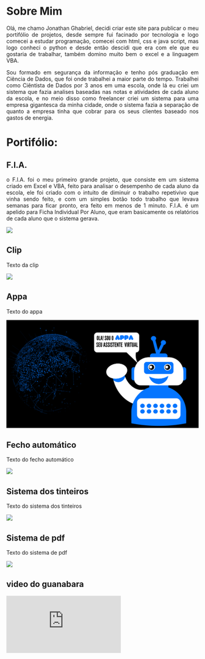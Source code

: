 <h1> Sobre Mim </h1>

<div style='text-align:justify'>
<p>  
Olá, me chamo Jonathan Ghabriel, decidi criar este site para publicar o meu portifólio de projetos, desde sempre fui facinado por tecnologia e logo comecei a estudar programação, comecei com html, css e java script, mas logo conheci o python e desde então descidi que era com ele que eu gostaria de trabalhar, também domino muito bem o excel e a linguagem VBA. 
</p>
  
<p>
Sou formado em segurança da informação e tenho pós graduação em Ciência de Dados, que foi onde trabalhei a maior parte do tempo. Trabalhei como Ciêntista de Dados por 3 anos em uma escola, onde lá eu criei um sistema que fazia analises baseadas nas notas e atividades de cada aluno da escola, e no meio disso como freelancer criei um sistema para uma empresa gigantesca da minha cidade, onde o sistema fazia a separação de quanto a empresa tinha que cobrar para os seus clientes baseado nos gastos de energia.
</p>
</div>

<h1>Portifólio:</h1>

## F.I.A.
<div style='text-align:justify'>
<p>
o F.I.A. foi o meu primeiro grande projeto, que consiste em um sistema criado em Excel e VBA, feito para analisar o desempenho de cada aluno da escola, ele foi criado com o intuito de diminuir o trabalho repetivivo que vinha sendo feito, e com um simples botão todo trabalho que levava semanas para ficar pronto, era feito em menos de 1 minuto. F.I.A. é um apelido para Ficha Individual Por Aluno, que eram basicamente os relatórios de cada aluno que o sistema gerava.
</p>
</div>

<p>
<img src="https://i.pinimg.com/736x/bb/f7/55/bbf755a2e8c244c36741c7b2578f80ad.jpg"> 
</p>
  
## Clip

<div style='text-align:justify'>
<p>
  
Texto da clip

</p>
</div>

<img src="https://i.pinimg.com/736x/04/05/ef/0405ef25a4600c8744715ce3b08655cd.jpg">

## Appa

<div style='text-align:justify'>
<p>
  
Texto do appa

</p>
</div>

<img src="imagens/APPA.svg">

## Fecho automático

<div style='text-align:justify'>
<p>
  
Texto do fecho automático

</p>
</div>

<img src="https://i.pinimg.com/736x/04/05/ef/0405ef25a4600c8744715ce3b08655cd.jpg">

## Sistema dos tinteiros

<div style='text-align:justify'>
<p>
  
Texto do sistema dos tinteiros

</p>
</div>

<img src="https://i.pinimg.com/736x/04/05/ef/0405ef25a4600c8744715ce3b08655cd.jpg">

## Sistema de pdf

<div style='text-align:justify'>
<p>
  
Texto do sistema de pdf

</p>
</div>

<img src="https://i.pinimg.com/736x/2b/8f/2c/2b8f2c441fabd8ff229458f69f8ac148.jpg"> 


## video do guanabara
<iframe min-width="320" max-width="800" src="https://www.youtube.com/embed/Oj26AOVuLYw?si=nH3eYOIIAL5uKSR0" title="YouTube video player" frameborder="0" allow="accelerometer; autoplay; clipboard-write; encrypted-media; gyroscope; picture-in-picture; web-share" referrerpolicy="strict-origin-when-cross-origin" allowfullscreen></iframe>

